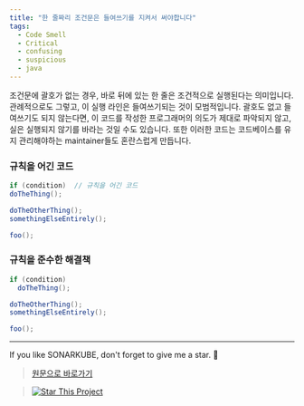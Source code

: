 ```yaml
---
title: "한 줄짜리 조건문은 들여쓰기를 지켜서 써야합니다"
tags:
  - Code Smell
  - Critical
  - confusing
  - suspicious
  - java
---
```


조건문에 괄호가 없는 경우, 바로 뒤에 있는 한 줄은 조건적으로 실행된다는 의미입니다.
관례적으로도 그렇고, 이 실행 라인은 들여쓰기되는 것이 모범적입니다.
괄호도 없고 들여쓰기도 되지 않는다면, 이 코드를 작성한 프로그래머의 의도가 제대로 파악되지 않고, 실은 실행되지 않기를 바라는 것일 수도 있습니다.
또한 이러한 코드는 코드베이스를 유지 관리해야하는 maintainer들도 혼란스럽게 만듭니다.

### 규칙을 어긴 코드

```java
if (condition)  // 규칙을 어긴 코드
doTheThing();

doTheOtherThing();
somethingElseEntirely();

foo();
```

### 규칙을 준수한 해결책

```java
if (condition)
  doTheThing();

doTheOtherThing();
somethingElseEntirely();

foo();
```

---

If you like SONARKUBE, don't forget to give me a star. :star2:

> [원문으로 바로가기](https://rules.sonarsource.com/java/tag/confusing/RSPEC-3973)

> [![Star This Project](https://img.shields.io/github/stars/kantabile/sonarkube.svg?label=Stars&style=social)](https://github.com/kantabile/sonarkube)
